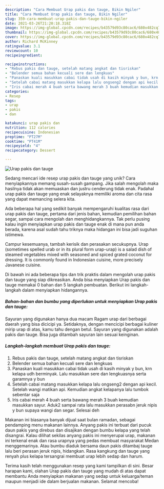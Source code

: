 ```yaml
---
description: "Cara Membuat Urap pakis dan tauge, Bikin Ngiler"
title: "Cara Membuat Urap pakis dan tauge, Bikin Ngiler"
slug: 359-cara-membuat-urap-pakis-dan-tauge-bikin-ngiler
date: 2021-03-26T21:20:18.318Z
image: https://img-global.cpcdn.com/recipes/b43579d93c80cac6/680x482cq70/urap-pakis-dan-tauge-foto-resep-utama.jpg
thumbnail: https://img-global.cpcdn.com/recipes/b43579d93c80cac6/680x482cq70/urap-pakis-dan-tauge-foto-resep-utama.jpg
cover: https://img-global.cpcdn.com/recipes/b43579d93c80cac6/680x482cq70/urap-pakis-dan-tauge-foto-resep-utama.jpg
author: Richard McKinney
ratingvalue: 3.1
reviewcount: 10
recipeingredient:

recipeinstructions:
- "Rebus pakis dan tauge, setelah matang angkat dan tisriskan"
- "Belender semua bahan kecuali sere dan lengkuas"
- "Panaskan kuali masukkan cabai tidak usah di kasih minyak y bun, krn kelapa udh berminyak. Lalu masukkan sere dan lengkuasnya serta garamnya y bun"
- "Setelah cabai matang masukkan kelapa lalu ongseng2 dengan api kecil. Setelah wangi matikan api. Kemudian angkat kelapanya lalu tumbok sebentar saja"
- "Iris cabai merah 4 buah serta bawang merah 3 buah kemudian masukkan sayur. Aduk2 sampai rata lalu masukkan perasabn jeruk nipis y bun supaya wangi dan segar. Selesai deh"
categories:
- Resep
tags:
- urap
- pakis
- dan

katakunci: urap pakis dan 
nutrition: 112 calories
recipecuisine: Indonesian
preptime: "PT27M"
cooktime: "PT41M"
recipeyield: "4"
recipecategory: Dessert

---
```



![Urap pakis dan tauge](https://img-global.cpcdn.com/recipes/b43579d93c80cac6/680x482cq70/urap-pakis-dan-tauge-foto-resep-utama.jpg)

Sedang mencari ide resep urap pakis dan tauge yang unik? Cara menyiapkannya memang susah-susah gampang. Jika salah mengolah maka hasilnya tidak akan memuaskan dan justru cenderung tidak enak. Padahal urap pakis dan tauge yang enak selayaknya memiliki aroma dan cita rasa yang dapat memancing selera kita.

Ada beberapa hal yang sedikit banyak mempengaruhi kualitas rasa dari urap pakis dan tauge, pertama dari jenis bahan, kemudian pemilihan bahan segar, sampai cara mengolah dan menghidangkannya. Tak perlu pusing kalau ingin menyiapkan urap pakis dan tauge enak di mana pun anda berada, karena asal sudah tahu triknya maka hidangan ini bisa jadi suguhan istimewa.

Campur kesemuanya, tambah kerisik dan perasakan secukupnya. Urap (sometimes spelled urab or in its plural form urap-urap) is a salad dish of steamed vegetables mixed with seasoned and spiced grated coconut for dressing. It is commonly found in Indonesian cuisine, more precisely Javanese cuisine.


Di bawah ini ada beberapa tips dan trik praktis dalam mengolah urap pakis dan tauge yang siap dikreasikan. Anda bisa menyiapkan Urap pakis dan tauge memakai 0 bahan dan 5 langkah pembuatan. Berikut ini langkah-langkah dalam menyiapkan hidangannya.

<!--inarticleads1-->

##### Bahan-bahan dan bumbu yang diperlukan untuk menyiapkan Urap pakis dan tauge:



Sayuran yang digunakan hanya dua macam Ragam urap dari berbagai daerah yang bisa dicicipi ya. Setidaknya, dengan mencicipi berbagai kuliner mirip urap di atas, kamu tahu dengan betul. Sayuran yang digunakan adalah pakis dan tauge. Bisa juga ditambah sayuran lain sesuai keinginan. 

<!--inarticleads2-->

##### Langkah-langkah membuat Urap pakis dan tauge:

1. Rebus pakis dan tauge, setelah matang angkat dan tisriskan
1. Belender semua bahan kecuali sere dan lengkuas
1. Panaskan kuali masukkan cabai tidak usah di kasih minyak y bun, krn kelapa udh berminyak. Lalu masukkan sere dan lengkuasnya serta garamnya y bun
1. Setelah cabai matang masukkan kelapa lalu ongseng2 dengan api kecil. Setelah wangi matikan api. Kemudian angkat kelapanya lalu tumbok sebentar saja
1. Iris cabai merah 4 buah serta bawang merah 3 buah kemudian masukkan sayur. Aduk2 sampai rata lalu masukkan perasabn jeruk nipis y bun supaya wangi dan segar. Selesai deh


Makanan ini biasanya banyak dijual saat bulan ramadan, sebagai pendamping menu makanan lainnya. Anyang pakis ini terbuat dari pucuk daun pakis yang direbus dan disajikan dengan bumbu kelapa yang telah disangrai. Kalau dilihat sekilas anyang pakis ini menyerupai urap, makanan ini terkenal enak dan rasa urapnya yang pedas membuat masyarakat Medan menggemarinya. Atau bumbu diaduk bersama daun pakis ditambaj tauge lalu beri perasan jeruk nipis, hidangkan. Rasa kangkung dan tauge yang renyah plus kelapa tersangrai membuat urap lebih sedap dan harum. 

Terima kasih telah menggunakan resep yang kami tampilkan di sini. Besar harapan kami, olahan Urap pakis dan tauge yang mudah di atas dapat membantu Anda menyiapkan makanan yang sedap untuk keluarga/teman maupun menjadi ide dalam berjualan makanan. Selamat mencoba!
